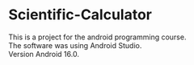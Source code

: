 # Scientific-Calculator
This is a project for the android programming course.  
The software was using Android Studio.   
Version Android 16.0.  